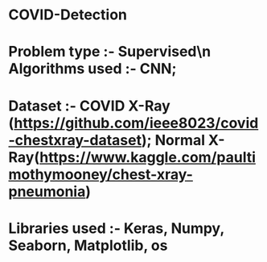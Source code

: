 # COVID-Detection
# Problem type :- Supervised\n Algorithms used :- CNN;
# Dataset :- COVID X-Ray (https://github.com/ieee8023/covid-chestxray-dataset); Normal X-Ray(https://www.kaggle.com/paultimothymooney/chest-xray-pneumonia)
# Libraries used :- Keras, Numpy, Seaborn, Matplotlib, os
